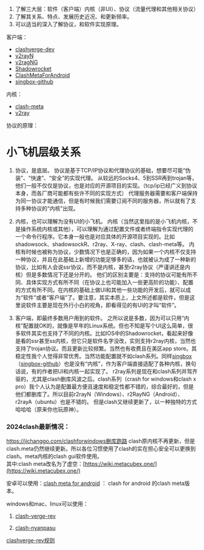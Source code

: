 1. 了解三大层：软件（客户端）内核（非UI）、协议（流量代理和其他相关协议）
2. 了解其关系、特点、发展历史近况、和更新频率。
3. 可以适当的深入了解协议，和软件实现原理。

客户端：
- [clashverge-dev](https://www.clashverge.dev/#license)
- [v2rayN](https://github.com/2dust/v2rayN)
- [v2ragNG](https://github.com/2dust/v2rayNG)
- [Shadowrocket](https://itunes.apple.com/us/app/shadowrocket/id932747118?mt=8)
- [ClashMetaForAndroid](https://github.com/MetaCubeX/ClashMetaForAndroid)
- [singbox-github](https://github.com/SagerNet/sing-box)

内核：
- [clash-meta](https://github.com/MetaCubeX/mihomo/tree/Alpha)
- [v2ray]([https://v2ray.com](https://v2ray.com/))

协议的原理：

# 小飞机层级关系
1. 协议，是底层。
协议是基于TCP/IP协议和代理协议的基础，想要尽可能“伪装”、“快速”、“安全”的实现代理。
从较远的Socks4、5到SSR再到trojan等，他们一般不仅仅是协议，也是对应的开源项目的实现。（tcp/ip已经广义到协议本身，而各厂商可能都有些许不同的实现方式）
代理服务器需要和客户端保持为同一协议才能通信，但是有时候我们需要订阅不同的服务器，所以就有了支持多种协议的“内核”出现。

2. 内核，也可以理解为没有UI的小飞机。
内核（当然这里指的是小飞机内核，不是操作系统内核或其他），可以理解为通过配置文件或者终端指令实现代理的一个命令行程序。它本身一般也是对应具体的开源项目实现的。比如shadowsock、shadowsockR、r2ray、X-ray、clash、clash-meta等。
内核有时候也被称为协议，少数情况下也是正确的，因为如果一个内核不仅支持一种协议，并且在此基础上新增的功能足够多的话，也就被认为成了一种新的协议，比如有人会说ssr协议，而不是内核，甚至r2ray协议（严谨讲还是内核）但是多数情况下还是分开的。
他们的区别主要是：支持的协议可能有所不同、具体实现方式有所不同（在协议上也可能加入一些更高阶的功能）、配置的方式有所不同。在内核的基础上做UI和其他一些功能的开发后，就可以成为“软件”或者“客户端”了。要注意，其实本质上，上文所述都是软件，但是这里说软件主要是现在外行小白的视角，即看得见的有UI的才叫“软件”。

3. 客户端，即最终多数用户用到的软件。
之所以说是多数，因为可以只用“内核”配置就OK的，就像是早年的Linux系统。但也不知是写个UI这么简单，很多软件其实也支持了不同的内核。比如IOS中的Shadowrocket，看起来好像是看的ssr甚至ss内核，但它只是软件名字没改，实则支持r2ray内核，当然也支持了trojan协议。而且更新比较频繁。当然也有收费且在美区app store。其稳定性我个人觉得非常优秀。当然功能配置就不如clash系列。同样[singbox](https://getsingbox.com/)（[singbox-github](https://github.com/SagerNet/sing-box)）也是没有“内核”，作为客户端直接适配了各种内核，换句话说，有的作者把UI和内核一起实现了。
r2ray系列是现在和clash系列并驾齐驱的，尤其是clash删库风波之后。clash系列（crash for windows和clash x pro）我个人认为是配置最方便且速度和稳定性都不错的，综合最好的，但是他们都删库了。所以目前r2rayN（Windows）、r2RayNG（Android）、r2rayA（ubuntu）也是不错的。
但是clash又继续更新了，以一种独特的方式哈哈哈（原来你也玩原神）。

### 2024clash最新情况：
https://jichanggo.com/clashforwindows删库跑路
clash原内核不再更新，但是clash.meta仍然继续更新。所以各位习惯使用了clash的实在担心安全可以更换到clash。meta内核的clash gui软件使用。  
其中:clash meta改名为了虚空：[https://wiki.metacubex.one/](https://wiki.metacubex.one/)

安卓可以使用：[clash meta for android](https://github.com/MetaCubeX/ClashMetaForAndroid/releases) ： clash for android 的clash meta版本。

windows和mac、linux可以使用：

1. [clash-verge-rev](https://jichanggo.com/clash-verge%e6%95%99%e7%a8%8b)

2. [clash-nyanpasu](https://github.com/keiko233/clash-nyanpasu/releases)

[clashverge-rev规则](https://www.clashverge.dev/guide/merge.html#_7)
